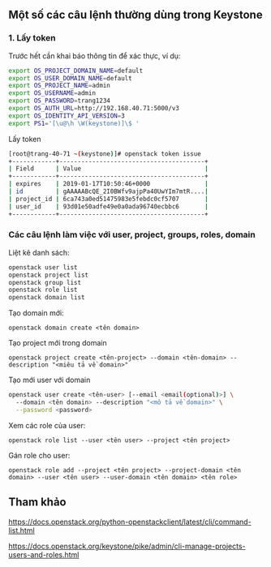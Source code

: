 ## Một số các câu lệnh thường dùng trong Keystone

### 1. Lấy token

Trước hết cần khai báo thông tin để xác thực, ví dụ:

```sh
export OS_PROJECT_DOMAIN_NAME=default
export OS_USER_DOMAIN_NAME=default
export OS_PROJECT_NAME=admin
export OS_USERNAME=admin
export OS_PASSWORD=trang1234
export OS_AUTH_URL=http://192.168.40.71:5000/v3
export OS_IDENTITY_API_VERSION=3
export PS1='[\u@\h \W(keystone)]\$ '
```

Lấy token

```sh
[root@trang-40-71 ~(keystone)]# openstack token issue
+------------+----------------------------------------+
| Field      | Value                                  |
+------------+----------------------------------------+
| expires    | 2019-01-17T10:50:46+0000               |
| id         | gAAAAABcQE_2I0BWfv9ajpPa40UwYIm7mtR....|
| project_id | 6ca743a0ed51475983e5febdc0cf5707       |
| user_id    | 93d01e50adfe49e0a0ada96740ecbbc6       |
+------------+----------------------------------------+
```

### Các câu lệnh làm việc với user, project, groups, roles, domain

Liệt kê danh sách:

```sh
openstack user list
openstack project list
openstack group list
openstack role list
openstack domain list
```

Tạo domain mới:

	openstack domain create <tên domain>

Tạo project mới trong domain

	openstack project create <tên-project> --domain <tên-domain> --description "<miêu tả về domain>"

Tạo mới user với domain

```sh
openstack user create <tên-user> [--email <email(optional)>] \
  --domain <tên domain> --description "<mô tả về domain>" \
  --password <password>
```

Xem các role của user:

	openstack role list --user <tên user> --project <tên project>

Gán role cho user:

	openstack role add --project <tên project> --project-domain <tên domain> --user <tên user> --user-domain <tên domain> <tên role>



## Tham khảo

https://docs.openstack.org/python-openstackclient/latest/cli/command-list.html

https://docs.openstack.org/keystone/pike/admin/cli-manage-projects-users-and-roles.html